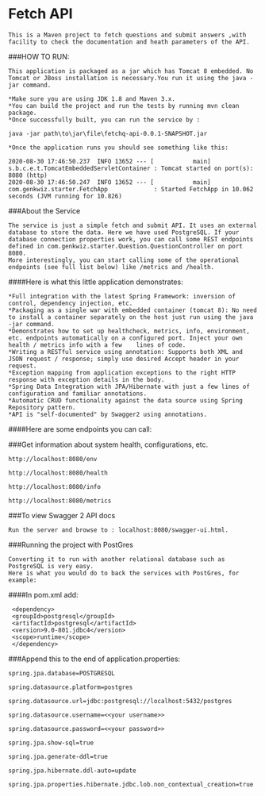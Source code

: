 # Fetch API
    This is a Maven project to fetch questions and submit answers ,with facility to check the documentation and heath parameters of the API.


###HOW TO RUN:

    This application is packaged as a jar which has Tomcat 8 embedded. No Tomcat or JBoss installation is necessary.You run it using the java -jar command.

    *Make sure you are using JDK 1.8 and Maven 3.x.
    *You can build the project and run the tests by running mvn clean package.
    *Once successfully built, you can run the service by :

    java -jar path\to\jar\file\fetchq-api-0.0.1-SNAPSHOT.jar
 
    *Once the application runs you should see something like this:

    2020-08-30 17:46:50.237  INFO 13652 --- [           main] s.b.c.e.t.TomcatEmbeddedServletContainer : Tomcat started on port(s): 8080 (http)
    2020-08-30 17:46:50.247  INFO 13652 --- [           main] com.genkwiz.starter.FetchApp             : Started FetchApp in 10.062 seconds (JVM running for 10.826)
 
###About the Service

    The service is just a simple fetch and submit API. It uses an external database to store the data. Here we have used PostgreSQL. If your database connection properties work, you can call some REST endpoints defined in com.genkwiz.starter.Question.QuestionController on port 8080. 
    More interestingly, you can start calling some of the operational endpoints (see full list below) like /metrics and /health.

####Here is what this little application demonstrates:

    *Full integration with the latest Spring Framework: inversion of control, dependency injection, etc.
    *Packaging as a single war with embedded container (tomcat 8): No need to install a container separately on the host just run using the java -jar command.
    *Demonstrates how to set up healthcheck, metrics, info, environment, etc. endpoints automatically on a configured port. Inject your own health / metrics info with a few    lines of code.
    *Writing a RESTful service using annotation: Supports both XML and JSON request / response; simply use desired Accept header in your request.
    *Exception mapping from application exceptions to the right HTTP response with exception details in the body.
    *Spring Data Integration with JPA/Hibernate with just a few lines of configuration and familiar annotations.
    *Automatic CRUD functionality against the data source using Spring Repository pattern.
    *API is "self-documented" by Swagger2 using annotations.

####Here are some endpoints you can call:

###Get information about system health, configurations, etc.

    http://localhost:8080/env

    http://localhost:8080/health

    http://localhost:8080/info

    http://localhost:8080/metrics
 
###To view Swagger 2 API docs

    Run the server and browse to : localhost:8080/swagger-ui.html.
   
   
###Running the project with PostGres

    Converting it to run with another relational database such as PostgreSQL is very easy.
    Here is what you would do to back the services with PostGres, for example:

####In pom.xml add:

     <dependency>
     <groupId>postgresql</groupId>
     <artifactId>postgresql</artifactId>
     <version>9.0-801.jdbc4</version>
     <scope>runtime</scope>
     </dependency>
 
 
###Append this to the end of application.properties:
 
    spring.jpa.database=POSTGRESQL

    spring.datasource.platform=postgres

    spring.datasource.url=jdbc:postgresql://localhost:5432/postgres

    spring.datasource.username=<<your username>>

    spring.datasource.password=<<your password>>

    spring.jpa.show-sql=true

    spring.jpa.generate-ddl=true

    spring.jpa.hibernate.ddl-auto=update

    spring.jpa.properties.hibernate.jdbc.lob.non_contextual_creation=true
